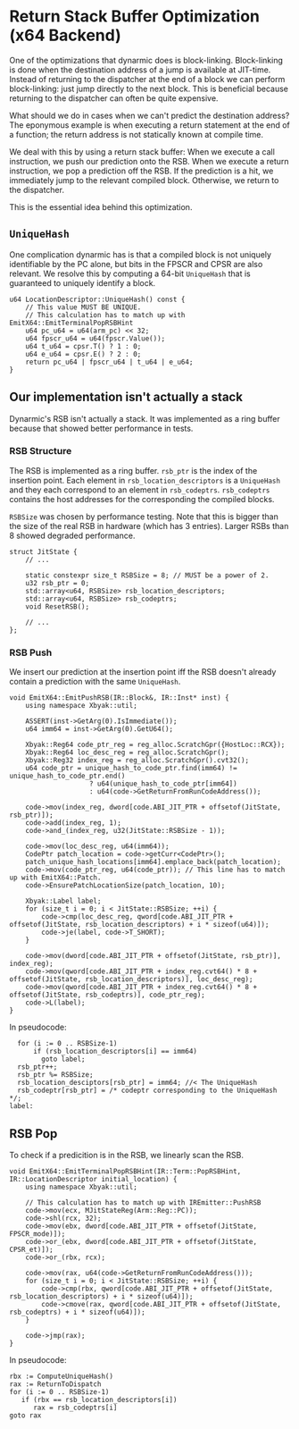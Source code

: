 # Return Stack Buffer Optimization (x64 Backend)

One of the optimizations that dynarmic does is block-linking. Block-linking is done when
the destination address of a jump is available at JIT-time. Instead of returning to the
dispatcher at the end of a block we can perform block-linking: just jump directly to the
next block. This is beneficial because returning to the dispatcher can often be quite
expensive.

What should we do in cases when we can't predict the destination address? The eponymous
example is when executing a return statement at the end of a function; the return address
is not statically known at compile time.

We deal with this by using a return stack buffer: When we execute a call instruction,
we push our prediction onto the RSB. When we execute a return instruction, we pop a
prediction off the RSB. If the prediction is a hit, we immediately jump to the relevant
compiled block. Otherwise, we return to the dispatcher.

This is the essential idea behind this optimization.

## `UniqueHash`

One complication dynarmic has is that a compiled block is not uniquely identifiable by
the PC alone, but bits in the FPSCR and CPSR are also relevant. We resolve this by
computing a 64-bit `UniqueHash` that is guaranteed to uniquely identify a block.

    u64 LocationDescriptor::UniqueHash() const {
        // This value MUST BE UNIQUE.
        // This calculation has to match up with EmitX64::EmitTerminalPopRSBHint
        u64 pc_u64 = u64(arm_pc) << 32;
        u64 fpscr_u64 = u64(fpscr.Value());
        u64 t_u64 = cpsr.T() ? 1 : 0;
        u64 e_u64 = cpsr.E() ? 2 : 0;
        return pc_u64 | fpscr_u64 | t_u64 | e_u64;
    }

## Our implementation isn't actually a stack

Dynarmic's RSB isn't actually a stack. It was implemented as a ring buffer because
that showed better performance in tests.

### RSB Structure

The RSB is implemented as a ring buffer. `rsb_ptr` is the index of the insertion
point. Each element in `rsb_location_descriptors` is a `UniqueHash` and they
each correspond to an element in `rsb_codeptrs`. `rsb_codeptrs` contains the
host addresses for the corresponding the compiled blocks.

`RSBSize` was chosen by performance testing. Note that this is bigger than the
size of the real RSB in hardware (which has 3 entries). Larger RSBs than 8
showed degraded performance.

    struct JitState {
        // ...

        static constexpr size_t RSBSize = 8; // MUST be a power of 2.
        u32 rsb_ptr = 0;
        std::array<u64, RSBSize> rsb_location_descriptors;
        std::array<u64, RSBSize> rsb_codeptrs;
        void ResetRSB();

        // ...
    };

### RSB Push

We insert our prediction at the insertion point iff the RSB doesn't already
contain a prediction with the same `UniqueHash`.

    void EmitX64::EmitPushRSB(IR::Block&, IR::Inst* inst) {
        using namespace Xbyak::util;

        ASSERT(inst->GetArg(0).IsImmediate());
        u64 imm64 = inst->GetArg(0).GetU64();

        Xbyak::Reg64 code_ptr_reg = reg_alloc.ScratchGpr({HostLoc::RCX});
        Xbyak::Reg64 loc_desc_reg = reg_alloc.ScratchGpr();
        Xbyak::Reg32 index_reg = reg_alloc.ScratchGpr().cvt32();
        u64 code_ptr = unique_hash_to_code_ptr.find(imm64) != unique_hash_to_code_ptr.end()
                        ? u64(unique_hash_to_code_ptr[imm64])
                        : u64(code->GetReturnFromRunCodeAddress());

        code->mov(index_reg, dword[code.ABI_JIT_PTR + offsetof(JitState, rsb_ptr)]);
        code->add(index_reg, 1);
        code->and_(index_reg, u32(JitState::RSBSize - 1));

        code->mov(loc_desc_reg, u64(imm64));
        CodePtr patch_location = code->getCurr<CodePtr>();
        patch_unique_hash_locations[imm64].emplace_back(patch_location);
        code->mov(code_ptr_reg, u64(code_ptr)); // This line has to match up with EmitX64::Patch.
        code->EnsurePatchLocationSize(patch_location, 10);

        Xbyak::Label label;
        for (size_t i = 0; i < JitState::RSBSize; ++i) {
            code->cmp(loc_desc_reg, qword[code.ABI_JIT_PTR + offsetof(JitState, rsb_location_descriptors) + i * sizeof(u64)]);
            code->je(label, code->T_SHORT);
        }

        code->mov(dword[code.ABI_JIT_PTR + offsetof(JitState, rsb_ptr)], index_reg);
        code->mov(qword[code.ABI_JIT_PTR + index_reg.cvt64() * 8 + offsetof(JitState, rsb_location_descriptors)], loc_desc_reg);
        code->mov(qword[code.ABI_JIT_PTR + index_reg.cvt64() * 8 + offsetof(JitState, rsb_codeptrs)], code_ptr_reg);
        code->L(label);
    }

In pseudocode:

      for (i := 0 .. RSBSize-1)
          if (rsb_location_descriptors[i] == imm64)
            goto label;
      rsb_ptr++;
      rsb_ptr %= RSBSize;
      rsb_location_desciptors[rsb_ptr] = imm64; //< The UniqueHash
      rsb_codeptr[rsb_ptr] = /* codeptr corresponding to the UniqueHash */;
    label:

## RSB Pop

To check if a predicition is in the RSB, we linearly scan the RSB.

    void EmitX64::EmitTerminalPopRSBHint(IR::Term::PopRSBHint, IR::LocationDescriptor initial_location) {
        using namespace Xbyak::util;

        // This calculation has to match up with IREmitter::PushRSB
        code->mov(ecx, MJitStateReg(Arm::Reg::PC));
        code->shl(rcx, 32);
        code->mov(ebx, dword[code.ABI_JIT_PTR + offsetof(JitState, FPSCR_mode)]);
        code->or_(ebx, dword[code.ABI_JIT_PTR + offsetof(JitState, CPSR_et)]);
        code->or_(rbx, rcx);

        code->mov(rax, u64(code->GetReturnFromRunCodeAddress()));
        for (size_t i = 0; i < JitState::RSBSize; ++i) {
            code->cmp(rbx, qword[code.ABI_JIT_PTR + offsetof(JitState, rsb_location_descriptors) + i * sizeof(u64)]);
            code->cmove(rax, qword[code.ABI_JIT_PTR + offsetof(JitState, rsb_codeptrs) + i * sizeof(u64)]);
        }

        code->jmp(rax);
    }

In pseudocode:

    rbx := ComputeUniqueHash()
    rax := ReturnToDispatch
    for (i := 0 .. RSBSize-1)
       if (rbx == rsb_location_descriptors[i])
          rax = rsb_codeptrs[i]
    goto rax